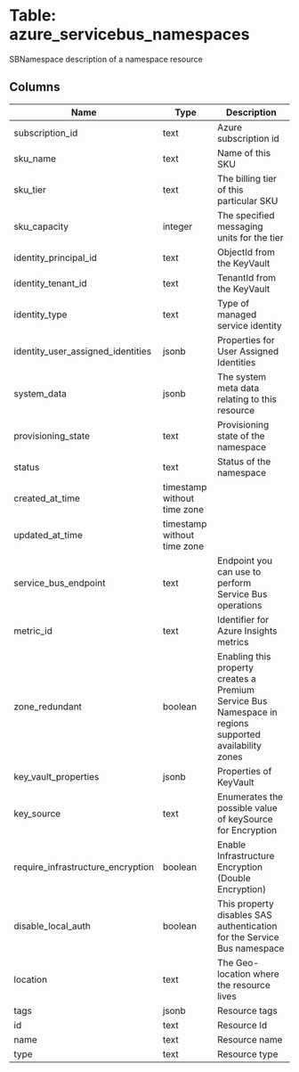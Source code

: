 
# Table: azure_servicebus_namespaces
SBNamespace description of a namespace resource
## Columns
| Name        | Type           | Description  |
| ------------- | ------------- | -----  |
|subscription_id|text|Azure subscription id|
|sku_name|text|Name of this SKU|
|sku_tier|text|The billing tier of this particular SKU|
|sku_capacity|integer|The specified messaging units for the tier|
|identity_principal_id|text|ObjectId from the KeyVault|
|identity_tenant_id|text|TenantId from the KeyVault|
|identity_type|text|Type of managed service identity|
|identity_user_assigned_identities|jsonb|Properties for User Assigned Identities|
|system_data|jsonb|The system meta data relating to this resource|
|provisioning_state|text|Provisioning state of the namespace|
|status|text|Status of the namespace|
|created_at_time|timestamp without time zone||
|updated_at_time|timestamp without time zone||
|service_bus_endpoint|text|Endpoint you can use to perform Service Bus operations|
|metric_id|text|Identifier for Azure Insights metrics|
|zone_redundant|boolean|Enabling this property creates a Premium Service Bus Namespace in regions supported availability zones|
|key_vault_properties|jsonb|Properties of KeyVault|
|key_source|text|Enumerates the possible value of keySource for Encryption|
|require_infrastructure_encryption|boolean|Enable Infrastructure Encryption (Double Encryption)|
|disable_local_auth|boolean|This property disables SAS authentication for the Service Bus namespace|
|location|text|The Geo-location where the resource lives|
|tags|jsonb|Resource tags|
|id|text|Resource Id|
|name|text|Resource name|
|type|text|Resource type|
